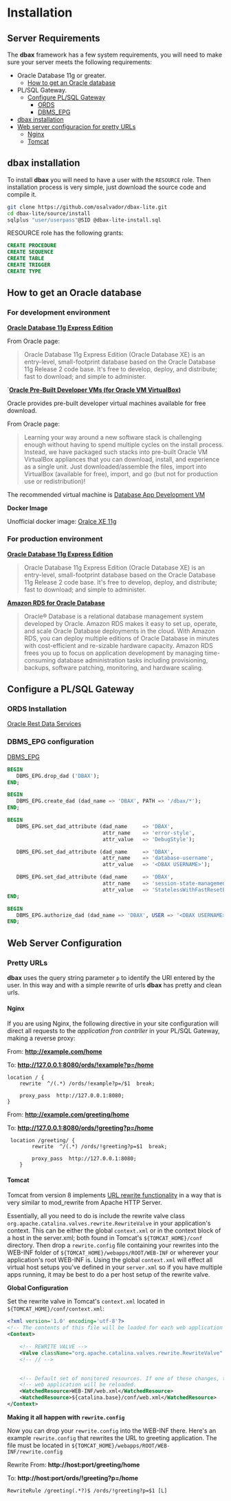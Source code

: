 # Installation


## Server Requirements

The **dbax** framework has a few system requirements, you will need to make sure your server meets the following requirements:

- Oracle Database 11g or greater.
	- [How to get an Oracle database](#how-to-get-an-oracle-database)
- PL/SQL Gateway.
	- [Configure PL/SQL Gateway](configure-a-plsql-gateway)
		- [ORDS](#ords-installation)
		- [DBMS_EPG](#dbms_epg-configuration)
- [dbax installation](#dbax-installation)
- [Web server configuracion for pretty URLs](#web-server-configuration)
	- [Nginx](#nginx)
	- [Tomcat](#tomcat)


## dbax installation

To install **dbax** you will need to have a user with the `RESOURCE` role. Then installation process is very simple, just download the source code and compile it.

```sh
git clone https://github.com/osalvador/dbax-lite.git
cd dbax-lite/source/install
sqlplus "user/userpass"@SID @dbax-lite-install.sql
```


RESOURCE role has the following grants:

```sql
CREATE PROCEDURE	
CREATE SEQUENCE
CREATE TABLE	
CREATE TRIGGER	
CREATE TYPE	
```


## How to get an Oracle database

### For development environment

[**Oracle Database 11g Express Edition**](http://www.oracle.com/technetwork/database/database-technologies/express-edition/overview/index.html)

From Oracle page:

> Oracle Database 11g Express Edition (Oracle Database XE) is an entry-level, small-footprint database based on the Oracle Database 11g Release 2 code base. It's free to develop, deploy, and distribute; fast to download; and simple to administer.

`[**Oracle Pre-Built Developer VMs (for Oracle VM VirtualBox)**](http://www.oracle.com/technetwork/community/developer-vm/index.html)

Oracle provides pre-built developer virtual machines available for free download.

From Oracle page:

> Learning your way around a new software stack is challenging enough without having to spend multiple cycles on the install process. Instead, we have packaged such stacks into pre-built Oracle VM VirtualBox appliances that you can download, install, and experience as a single unit. Just downloaded/assemble the files, import into VirtualBox (available for free), import, and go (but not for production use or redistribution)!


The recommended virtual machine is [Database App Development VM](http://www.oracle.com/technetwork/community/developer-vm/index.html#dbapp)

**Docker Image**

Unofficial docker image: [Oralce XE 11g](https://hub.docker.com/r/wnameless/oracle-xe-11g/)


### For production environment

[**Oracle Database 11g Express Edition**](http://www.oracle.com/technetwork/database/database-technologies/express-edition/overview/index.html)

> Oracle Database 11g Express Edition (Oracle Database XE) is an entry-level, small-footprint database based on the Oracle Database 11g Release 2 code base. It's free to develop, deploy, and distribute; fast to download; and simple to administer. 


[**Amazon RDS for Oracle Database**](https://aws.amazon.com/en/rds/oracle/)

> Oracle® Database is a relational database management system developed by Oracle. Amazon RDS makes it easy to set up, operate, and scale Oracle Database deployments in the cloud. With Amazon RDS, you can deploy multiple editions of Oracle Database in minutes with cost-efficient and re-sizable hardware capacity. Amazon RDS frees you up to focus on application development by managing time-consuming database administration tasks including provisioning, backups, software patching, monitoring, and hardware scaling.


## Configure a PL/SQL Gateway

### ORDS Installation 

[Oracle Rest Data Services](http://www.oracle.com/technetwork/developer-tools/rest-data-services/overview/index.html)

### DBMS_EPG configuration 

[DBMS_EPG](https://docs.oracle.com/cd/B28359_01/appdev.111/b28419/d_epg.htm#CHDIDGIG)


```sql
BEGIN
   DBMS_EPG.drop_dad ('DBAX');
END;

BEGIN
   DBMS_EPG.create_dad (dad_name => 'DBAX', PATH => '/dbax/*');
END;

BEGIN
   DBMS_EPG.set_dad_attribute (dad_name     => 'DBAX',
                               attr_name    => 'error-style',
                               attr_value   => 'DebugStyle');

   DBMS_EPG.set_dad_attribute (dad_name     => 'DBAX',
                               attr_name    => 'database-username',
                               attr_value   => '<DBAX USERNAME>');

   DBMS_EPG.set_dad_attribute (dad_name     => 'DBAX',
                               attr_name    => 'session-state-management',
                               attr_value   => 'StatelessWithFastResetPackageState');                               
END;

BEGIN
   DBMS_EPG.authorize_dad (dad_name => 'DBAX', USER => '<DBAX USERNAME>');   
END;
```


## Web Server Configuration

### Pretty URLs

**dbax** uses the query string parameter `p` to identify the URI entered by the user. In this way and with a simple rewrite of urls **dbax** has pretty and clean urls. 

#### Nginx

If you are using Nginx, the following directive in your site configuration will direct all requests to the *application fron contrller* in your PL/SQL Gateway, making a reverse proxy:

From: **http://example.com/home**

To: **http://127.0.0.1:8080/ords/!example?p=/home**

```
location / {    
    rewrite  ^/(.*) /ords/!example?p=/$1  break;

    proxy_pass  http://127.0.0.1:8080;
}
```


From: **http://example.com/greeting/home**

To: **http://127.0.0.1:8080/ords/!greeting?p=/home**

```
 location /greeting/ {
        rewrite  ^/(.*) /ords/!greeting?p=$1  break;        

        proxy_pass  http://127.0.0.1:8080;
    }

```

#### Tomcat

Tomcat from version 8 implements [URL rewrite functionality](https://tomcat.apache.org/tomcat-8.0-doc/rewrite.html) in a way that is very similar to mod_rewrite from Apache HTTP Server.

Essentially, all you need to do is include the rewrite valve class `org.apache.catalina.valves.rewrite.RewriteValve` in your application's context. This can be either the global `context.xml` or in the context block of a host in the server.xml; both found in Tomcat's `${TOMCAT_HOME}/conf` directory. Then drop a `rewrite.config` file containing your rewrites into the WEB-INF folder of `${TOMCAT_HOME}/webapps/ROOT/WEB-INF` or wherever your application's root WEB-INF is. Using the global `context.xml` will effect all virtual host setups you've defined in your `server.xml` so if you have multiple apps running, it may be best to do a per host setup of the rewrite valve.


**Global Configuration**

Set the rewrite valve in Tomcat's `context.xml` located in `${TOMCAT_HOME}/conf/context.xml`:

```xml
<?xml version='1.0' encoding='utf-8'?>
<!-- The contents of this file will be loaded for each web application -->
<Context>

 	<!-- REWRITE VALVE -->
    <Valve className="org.apache.catalina.valves.rewrite.RewriteValve" />
    <!-- // -->
	

    <!-- Default set of monitored resources. If one of these changes, the    -->
    <!-- web application will be reloaded.                                   -->
    <WatchedResource>WEB-INF/web.xml</WatchedResource>
    <WatchedResource>${catalina.base}/conf/web.xml</WatchedResource>
</Context>
```

**Making it all happen with `rewrite.config`**

Now you can drop your `rewrite.config` into the WEB-INF there. Here's an example `rewrite.config` that rewrites the URL to greeting application. The file must be located in `${TOMCAT_HOME}/webapps/ROOT/WEB-INF/rewrite.config`


Rewrite From: **http://host:port/greeting/home**

To: **http://host:port/ords/!greeting?p=/home**

```
RewriteRule /greeting(.*?)$ /ords/!greeting?p=$1 [L]
```

